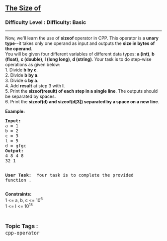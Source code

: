 <h2><a href="https://www.geeksforgeeks.org/problems/the-size-of/1?page=1&difficulty=Basic&status=unsolved,attempted&sortBy=accuracy">The Size of</a></h2><h3>Difficulty Level : Difficulty: Basic</h3><hr><div class="problems_problem_content__Xm_eO"><p>Now, we'll learn the use of <strong>sizeof </strong>operator in CPP. This operator is a<strong> unary type</strong>--it takes only one operand as input and outputs the <strong>size in bytes of the operand</strong>.<br>You will be given four different variables of different data types: <strong>a (int)</strong>, <strong>b (float)</strong>, <strong>c (double)</strong>, <strong>l (long long)</strong>, <strong>d (string)</strong>. Your task is to do step-wise operations as given below:<br>1. Divide <strong>b</strong> <strong>by c</strong>.<br>2. Divide <strong>b</strong> <strong>by a</strong>.<br>3. Divide <strong>c</strong> <strong>by a</strong>.<br>4. Add <strong>result</strong> at step 3 with <strong>l</strong>.<br>5. Print the <strong>sizeof(result) of each step in a single line</strong>. The outputs should be separated by spaces.<br>6. Print the <strong>sizeof(d) and sizeof(d[3]) separated by a space on a new line</strong>.</p>
<p><strong>Example:</strong></p>
<pre><strong>Input:</strong>
a = 1 
b = 2
c = 3
l = 5
d = gfgc
<strong>Output:
</strong>4 8 4 8
32 1

<strong>User Task: </strong>
Your task is to complete the provided function . </pre>
<p><strong>Constraints:</strong><br>1 &lt;= a, b, c &lt;= 10<sup>6</sup><br>1 &lt;= l &lt;= 10<sup>18</sup></p></div><br><p><span style=font-size:18px><strong>Topic Tags : </strong><br><code>cpp-operator</code>&nbsp;